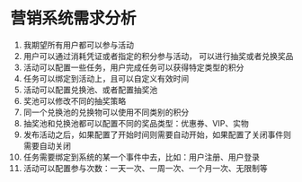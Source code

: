 # 营销系统需求分析


1. 我期望所有用户都可以参与活动
2. 用户可以通过消耗凭证或者指定的积分参与活动， 可以进行抽奖或者兑换奖品
3. 活动可以配置一些任务，用户完成任务可以获得特定类型的积分
4. 任务可以绑定到活动上，且可以自定义有效时间
5. 活动可以配置兑换池、或者配置抽奖池
6. 奖池可以修改不同的抽奖策略
7. 同一个兑换池的兑换物可以使用不同类别的积分
8. 抽奖池和兑换池都可以配置不同的奖品类型：优惠券、VIP、实物
9. 发布活动之后，如果配置了开始时间则需要自动开始，如果配置了关闭事件则需要自动关闭
10. 任务需要绑定到系统的某一个事件中去，比如：用户注册、用户登录
11. 活动可以配置参与次数：一天一次、一周一次、一个月一次、无限制等
